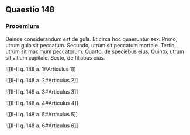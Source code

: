 ## Quaestio 148

### Prooemium

Deinde considerandum est de gula. Et circa hoc quaeruntur sex. Primo, utrum gula sit peccatum. Secundo, utrum sit peccatum mortale. Tertio, utrum sit maximum peccatorum. Quarto, de speciebus eius. Quinto, utrum sit vitium capitale. Sexto, de filiabus eius.

![[II-II q. 148 a. 1#Articulus 1]]

![[II-II q. 148 a. 2#Articulus 2]]

![[II-II q. 148 a. 3#Articulus 3]]

![[II-II q. 148 a. 4#Articulus 4]]

![[II-II q. 148 a. 5#Articulus 5]]

![[II-II q. 148 a. 6#Articulus 6]]

